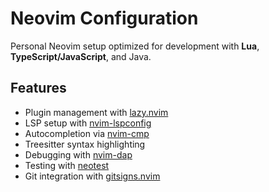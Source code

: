 # Neovim Configuration

Personal Neovim setup optimized for development with **Lua**,
**TypeScript/JavaScript**, and Java.

## Features
- Plugin management with [lazy.nvim](https://github.com/folke/lazy.nvim)
- LSP setup with [nvim-lspconfig](https://github.com/neovim/nvim-lspconfig)
- Autocompletion via [nvim-cmp](https://github.com/hrsh7th/nvim-cmp)
- Treesitter syntax highlighting
- Debugging with [nvim-dap](https://github.com/mfussenegger/nvim-dap)
- Testing with [neotest](https://github.com/nvim-neotest/neotest)
- Git integration with [gitsigns.nvim](https://github.com/lewis6991/gitsigns.nvim)
